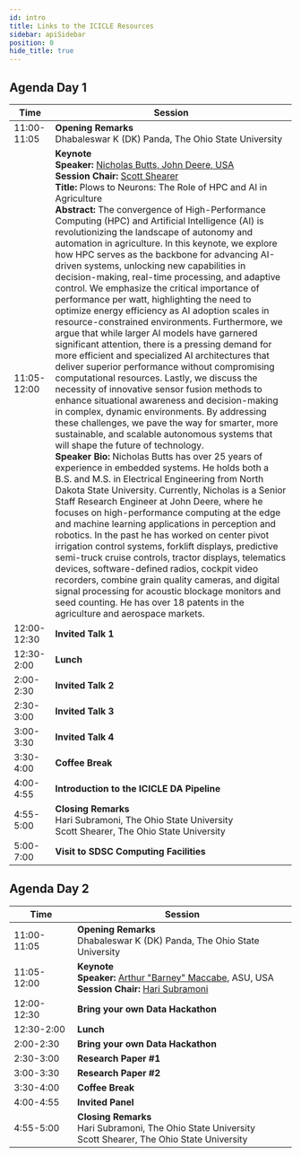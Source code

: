 ```yaml
---
id: intro
title: Links to the ICICLE Resources
sidebar: apiSidebar
position: 0
hide_title: true
---
```


<div class="harvest-program">
  <div class="workshop-section">
    <h2 class="section-title">Agenda Day 1</h2>
    <table class="workshop-agenda">
      <thead>
        <tr>
          <th>Time</th>
          <th>Session</th>
        </tr>
      </thead>
      <tbody> 
        <tr>
          <td>11:00-11:05</td>
          <td>
            <strong>Opening Remarks</strong><br />
            Dhabaleswar K (DK) Panda, The Ohio State University
          </td>
        </tr>
        <tr>
          <td>11:05-12:00</td>
          <td>
            <strong>Keynote</strong><br />
            <strong>Speaker: </strong><a href="https://www.linkedin.com/in/nicholas-butts-1a456569/">Nicholas Butts, John Deere, USA</a><br />
            <strong>Session Chair: </strong><a href="https://fabe.osu.edu/our-people/scott-shearer">Scott Shearer</a><br />
            <strong>Title: </strong>Plows to Neurons: The Role of HPC and AI in Agriculture<br />
            <strong>Abstract: </strong>The convergence of High-Performance Computing (HPC) and Artificial Intelligence (AI) is revolutionizing the landscape of autonomy and automation in agriculture. In this keynote, we explore how HPC serves as the backbone for advancing AI-driven systems, unlocking new capabilities in decision-making, real-time processing, and adaptive control. We emphasize the critical importance of performance per watt, highlighting the need to optimize energy efficiency as AI adoption scales in resource-constrained environments. Furthermore, we argue that while larger AI models have garnered significant attention, there is a pressing demand for more efficient and specialized AI architectures that deliver superior performance without compromising computational resources. Lastly, we discuss the necessity of innovative sensor fusion methods to enhance situational awareness and decision-making in complex, dynamic environments. By addressing these challenges, we pave the way for smarter, more sustainable, and scalable autonomous systems that will shape the future of technology.<br />
            <strong>Speaker Bio: </strong>Nicholas Butts has over 25 years of experience in embedded systems. He holds both a B.S. and M.S. in Electrical Engineering from North Dakota State University. Currently, Nicholas is a Senior Staff Research Engineer at John Deere, where he focuses on high-performance computing at the edge and machine learning applications in perception and robotics. In the past he has worked on center pivot irrigation control systems, forklift displays, predictive semi-truck cruise controls, tractor displays, telematics devices, software-defined radios, cockpit video recorders, combine grain quality cameras, and digital signal processing for acoustic blockage monitors and seed counting. He has over 18 patents in the agriculture and aerospace markets. <br />
          </td>
        </tr>
        <tr>
          <td>12:00-12:30</td>
          <td><strong>Invited Talk 1</strong></td>
        </tr>
        <tr>
          <td>12:30-2:00</td>
          <td><strong>Lunch</strong></td>
        </tr>
        <tr>
          <td>2:00-2:30</td>
          <td><strong>Invited Talk 2</strong></td>
        </tr>
        <tr>
          <td>2:30-3:00</td>
          <td><strong>Invited Talk 3</strong></td>
        </tr>
        <tr>
          <td>3:00-3:30</td>
          <td><strong>Invited Talk 4</strong></td>
        </tr>
        <tr>
          <td>3:30-4:00</td>
          <td><strong>Coffee Break</strong></td>
        </tr>
        <tr>
          <td>4:00-4:55</td>
          <td><strong>Introduction to the ICICLE DA Pipeline</strong></td>
        </tr>
        <tr>
          <td>4:55-5:00</td>
          <td>
            <strong>Closing Remarks</strong><br />
            Hari Subramoni, The Ohio State University<br />
            Scott Shearer, The Ohio State University
          </td>
        </tr>
        <tr>
          <td>5:00-7:00</td>
          <td><strong>Visit to SDSC Computing Facilities</strong></td>
        </tr>
      </tbody>
    </table>
  </div>
  <div class="workshop-section">
    <h2 class="section-title">Agenda Day 2</h2>
    <table class="workshop-agenda">
      <thead>
        <tr>
          <th>Time</th>
          <th>Session</th>
        </tr>
      </thead>
      <tbody> 
        <tr>
          <td>11:00-11:05</td>
          <td>
            <strong>Opening Remarks</strong><br />
            Dhabaleswar K (DK) Panda, The Ohio State University
          </td>
        </tr>
        <tr>
          <td>11:05-12:00</td>
          <td>
            <strong>Keynote</strong><br />
            <strong>Speaker: </strong><a href="https://infosci.arizona.edu/person/barney-maccabe">Arthur "Barney" Maccabe</a>, ASU, USA<br />
            <strong>Session Chair: </strong><a href="https://cse.osu.edu/people/subramoni.1">Hari Subramoni</a><br />
            <!-- <strong>Title: </strong>Plows to Neurons: The Role of HPC and AI in Agriculture<br />
            <strong>Abstract: </strong>The convergence of High-Performance Computing (HPC) and Artificial Intelligence (AI) is revolutionizing the landscape of autonomy and automation in agriculture. In this keynote, we explore how HPC serves as the backbone for advancing AI-driven systems, unlocking new capabilities in decision-making, real-time processing, and adaptive control. We emphasize the critical importance of performance per watt, highlighting the need to optimize energy efficiency as AI adoption scales in resource-constrained environments. Furthermore, we argue that while larger AI models have garnered significant attention, there is a pressing demand for more efficient and specialized AI architectures that deliver superior performance without compromising computational resources. Lastly, we discuss the necessity of innovative sensor fusion methods to enhance situational awareness and decision-making in complex, dynamic environments. By addressing these challenges, we pave the way for smarter, more sustainable, and scalable autonomous systems that will shape the future of technology.<br />
            <strong>Speaker Bio: </strong>Nicholas Butts has over 25 years of experience in embedded systems. He holds both a B.S. and M.S. in Electrical Engineering from North Dakota State University. Currently, Nicholas is a Senior Staff Research Engineer at John Deere, where he focuses on high-performance computing at the edge and machine learning applications in perception and robotics. In the past he has worked on center pivot irrigation control systems, forklift displays, predictive semi-truck cruise controls, tractor displays, telematics devices, software-defined radios, cockpit video recorders, combine grain quality cameras, and digital signal processing for acoustic blockage monitors and seed counting. He has over 18 patents in the agriculture and aerospace markets. <br /> -->
          </td>
        </tr>
        <tr>
          <td>12:00-12:30</td>
          <td><strong>Bring your own Data Hackathon</strong></td>
        </tr>
        <tr>
          <td>12:30-2:00</td>
          <td><strong>Lunch</strong></td>
        </tr>
        <tr>
          <td>2:00-2:30</td>
          <td><strong>Bring your own Data Hackathon</strong></td>
        </tr>
        <tr>
          <td>2:30-3:00</td>
          <td><strong>Research Paper #1</strong></td>
        </tr>
        <tr>
          <td>3:00-3:30</td>
          <td><strong>Research Paper #2</strong></td>
        </tr>
        <tr>
          <td>3:30-4:00</td>
          <td><strong>Coffee Break</strong></td>
        </tr>
        <tr>
          <td>4:00-4:55</td>
          <td><strong>Invited Panel</strong></td>
        </tr>
        <tr>
          <td>4:55-5:00</td>
          <td>
            <strong>Closing Remarks</strong><br />
            Hari Subramoni, The Ohio State University<br />
            Scott Shearer, The Ohio State University
          </td>
        </tr>
      </tbody>
    </table>
  </div>
</div>


















<!-- 
<div class="harvest-program">
  <div class="workshop-section">
    <h2 class="section-title">Agenda Day 1</h2>
    <table class="workshop-agenda">
      <thead>
        <tr>
          <th>Time</th>
          <th>Session</th>
        </tr>
      </thead>
      <tbody> 
        <tr>
          <td>11:00-11:05</td>
          <td>
            <strong>Opening Remarks</strong><br />
            Dhabaleswar K (DK) Panda, The Ohio State University<br />
          </td>
        </tr>
        <tr>
          <td>11:05-12:00</td>
          <td>
            <strong>Keynote</strong><br />
            <strong>Speaker: </strong>Nicholas Butts, John Deere, USA<br />
            <strong>Session Chair: </strong> Scott Shearer<br />
            <strong>Title: </strong>Plows to Neurons: The Role of HPC and AI in Agriculture<br />
            <strong>Abstract: </strong>The convergence of High-Performance Computing (HPC) and Artificial Intelligence (AI) is revolutionizing the landscape of autonomy and automation in agriculture. In this keynote, we explore how HPC serves as the backbone for advancing AI-driven systems, unlocking new capabilities in decision-making, real-time processing, and adaptive control. We emphasize the critical importance of performance per watt, highlighting the need to optimize energy efficiency as AI adoption scales in resource-constrained environments. Furthermore, we argue that while larger AI models have garnered significant attention, there is a pressing demand for more efficient and specialized AI architectures that deliver superior performance without compromising computational resources. Lastly, we discuss the necessity of innovative sensor fusion methods to enhance situational awareness and decision-making in complex, dynamic environments. By addressing these challenges, we pave the way for smarter, more sustainable, and scalable autonomous systems that will shape the future of technology.<br />
            <strong>Speaker Bio: </strong>Nicholas Butts has over 25 years of experience in embedded systems. He holds both a B.S. and M.S. in Electrical Engineering from North Dakota State University. Currently, Nicholas is a Senior Staff Research Engineer at John Deere, where he focuses on high-performance computing at the edge and machine learning applications in perception and robotics. In the past he has worked on center pivot irrigation control systems, forklift displays, predictive semi-truck cruise controls, tractor displays, telematics devices, software-defined radios, cockpit video recorders, combine grain quality cameras, and digital signal processing for acoustic blockage monitors and seed counting. He has over 18 patents in the agriculture and aerospace markets. <br />
          </td>
        </tr>
        <tr>
          <td>12:00-12:30</td>
          <td>
            <strong>Speaker: </strong>Coming Soon!<br />
            <strong>Session Chair: </strong>Scott Shearer<br />
            <strong>Title: </strong>Coming Soon!<br />
            <strong>Abstract: </strong>Coming Soon!<br />
            <strong>Speaker Bio: </strong>Coming Soon!<br />
          </td>
        </tr>
        <tr>
          <td>12:30-2:00</td>
          <td>
            <strong>Lunch</strong>
          </td>
        </tr>
        <tr>
          <td>2:00-2:30</td>
          <td>
            <strong>Speaker: </strong>Coming Soon!<br />
            <strong>Session Chair: </strong>Scott Shearer<br />
            <strong>Title: </strong>Coming Soon!<br />
            <strong>Abstract: </strong>Coming Soon!<br />
            <strong>Speaker Bio: </strong>Coming Soon!<br />
          </td>
        </tr>
        <tr>
          <td>2:30-3:00</td>
          <td>
            <strong>Speaker: </strong>Coming Soon!<br />
            <strong>Session Chair: </strong>Scott Shearer<br />
            <strong>Title: </strong>Coming Soon!<br />
            <strong>Abstract: </strong>Coming Soon!<br />
            <strong>Speaker Bio: </strong>Coming Soon!<br />
          </td>
        </tr>
        <tr>
          <td>3:00-3:30</td>
          <td>
            <strong>Speaker: </strong>Coming Soon!<br />
            <strong>Session Chair: </strong>Scott Shearer<br />
            <strong>Title: </strong>Coming Soon!<br />
            <strong>Abstract: </strong>Coming Soon!<br />
            <strong>Speaker Bio: </strong>Coming Soon!<br />
          </td>
        </tr>
        <tr>
          <td>3:30-4:00</td>
          <td>
            <strong>Coffee Break</strong>
          </td>
        </tr>
        <tr>
          <td>4:00-4:55</td>
          <td>
            <strong>Introduction to the ICICLE DA Pipeline</strong><br />
          </td>
        </tr>
        <tr>
          <td>4:55-5:00</td>
          <td>
            <strong>Closing Remarks: </strong><br /> 
            Hari Subramoni, The Ohio State University<br />
            Scott Shearer, The Ohio State University<br />
          </td>
        </tr>
        <tr>
          <td>5:00-7:00</td>
          <td>
            <strong>Visit to SDSC Computing Facilities</strong>
          </td>
        </tr>
      </tbody>
    </table>
  </div>
  <div class="workshop-section">
    <h2 class="section-title">Agenda Day 2</h2>
    <table class="workshop-agenda">
      <thead>
        <tr>
          <th>Time</th>
          <th>Session</th>
        </tr>
      </thead>
      <tbody> 
        <tr>
          <td>11:00-11:05</td>
          <td>
            <strong>Opening Remarks</strong><br />
            Dhabaleswar K (DK) Panda, The Ohio State University<br />
          </td>
        </tr>
        <tr>
          <td>11:05-12:00</td>
          <td>
            <strong>Keynote</strong><br />
            <strong>Speaker: </strong>Nicholas Butts, John Deere, USA<br />
            <strong>Session Chair: </strong> Hari Subramoni<br />
            <strong>Title: </strong>Plows to Neurons: The Role of HPC and AI in Agriculture<br />
            <strong>Abstract: </strong>The convergence of High-Performance Computing (HPC) and Artificial Intelligence (AI) is revolutionizing the landscape of autonomy and automation in agriculture. In this keynote, we explore how HPC serves as the backbone for advancing AI-driven systems, unlocking new capabilities in decision-making, real-time processing, and adaptive control. We emphasize the critical importance of performance per watt, highlighting the need to optimize energy efficiency as AI adoption scales in resource-constrained environments. Furthermore, we argue that while larger AI models have garnered significant attention, there is a pressing demand for more efficient and specialized AI architectures that deliver superior performance without compromising computational resources. Lastly, we discuss the necessity of innovative sensor fusion methods to enhance situational awareness and decision-making in complex, dynamic environments. By addressing these challenges, we pave the way for smarter, more sustainable, and scalable autonomous systems that will shape the future of technology.<br />
            <strong>Speaker Bio: </strong>Nicholas Butts has over 25 years of experience in embedded systems. He holds both a B.S. and M.S. in Electrical Engineering from North Dakota State University. Currently, Nicholas is a Senior Staff Research Engineer at John Deere, where he focuses on high-performance computing at the edge and machine learning applications in perception and robotics. In the past he has worked on center pivot irrigation control systems, forklift displays, predictive semi-truck cruise controls, tractor displays, telematics devices, software-defined radios, cockpit video recorders, combine grain quality cameras, and digital signal processing for acoustic blockage monitors and seed counting. He has over 18 patents in the agriculture and aerospace markets. <br />
          </td>
        </tr>
        <tr>
          <td>12:00-12:30</td>
          <td>
            <strong>Bring Your Own Data Hackathon</strong>
          </td>
        </tr>
        <tr>
          <td>12:30-2:00</td>
          <td>
            <strong>Lunch</strong>
          </td>
        </tr>
        <tr>
          <td>2:00-2:30</td>
          <td>
            <strong>Bring Your Own Data Hackathon</strong>
          </td>
        </tr>
        <tr>
          <td>2:30-3:00</td>
          <td>
            <strong>Research Paper #1</strong>
          </td>
        </tr>
        <tr>
          <td>3:00-3:30</td>
          <td>
            <strong>Research Paper #2</strong>
          </td>
        </tr>
        <tr>
          <td>3:30-4:00</td>
          <td>
            <strong>Coffee Break</strong>
          </td>
        </tr>
        <tr>
          <td>4:00-4:55</td>
          <td>
            <strong>Panel Title: </strong> Coming Soon!<br />
            <strong>Panel Moderator: </strong>Coming Soon!<br />
            <strong>Moderator Bio: </strong>Coming Soon!<br />
            <strong>Panel Members: </strong>Coming Soon!<br />
          </td>
        </tr>
        <tr>
          <td>4:55-5:00</td>
          <td>
            <strong>Closing Remarks: </strong><br /> 
            Hari Subramoni, The Ohio State University<br />
            Scott Shearer, The Ohio State University<br />
          </td>
        </tr>
      </tbody>
    </table>
  </div>
</div> -->
